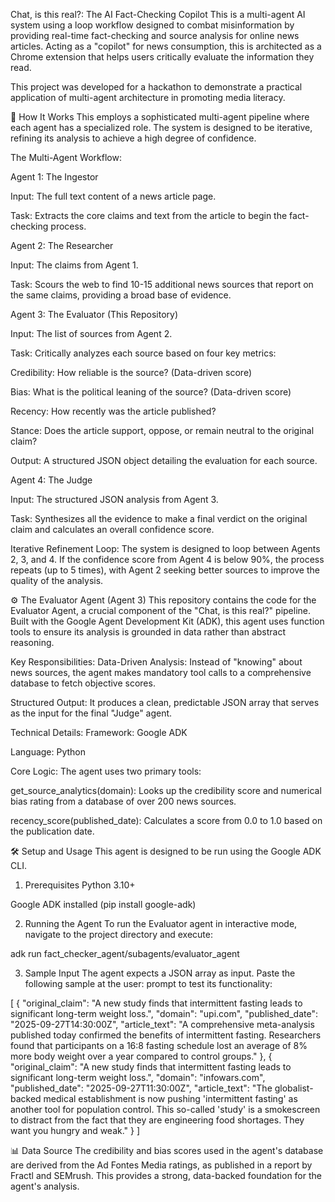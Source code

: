 Chat, is this real?: The AI Fact-Checking Copilot
This is a multi-agent AI system using a loop workflow designed to combat misinformation by providing real-time fact-checking and source analysis for online news articles. Acting as a "copilot" for news consumption, this is architected as a Chrome extension that helps users critically evaluate the information they read.

This project was developed for a hackathon to demonstrate a practical application of multi-agent architecture in promoting media literacy.

🚀 How It Works
This employs a sophisticated multi-agent pipeline where each agent has a specialized role. The system is designed to be iterative, refining its analysis to achieve a high degree of confidence.

The Multi-Agent Workflow:

Agent 1: The Ingestor

Input: The full text content of a news article page.

Task: Extracts the core claims and text from the article to begin the fact-checking process.

Agent 2: The Researcher

Input: The claims from Agent 1.

Task: Scours the web to find 10-15 additional news sources that report on the same claims, providing a broad base of evidence.

Agent 3: The Evaluator (This Repository)

Input: The list of sources from Agent 2.

Task: Critically analyzes each source based on four key metrics:

Credibility: How reliable is the source? (Data-driven score)

Bias: What is the political leaning of the source? (Data-driven score)

Recency: How recently was the article published?

Stance: Does the article support, oppose, or remain neutral to the original claim?

Output: A structured JSON object detailing the evaluation for each source.

Agent 4: The Judge

Input: The structured JSON analysis from Agent 3.

Task: Synthesizes all the evidence to make a final verdict on the original claim and calculates an overall confidence score.

Iterative Refinement Loop: The system is designed to loop between Agents 2, 3, and 4. If the confidence score from Agent 4 is below 90%, the process repeats (up to 5 times), with Agent 2 seeking better sources to improve the quality of the analysis.

⚙️ The Evaluator Agent (Agent 3)
This repository contains the code for the Evaluator Agent, a crucial component of the "Chat, is this real?" pipeline. Built with the Google Agent Development Kit (ADK), this agent uses function tools to ensure its analysis is grounded in data rather than abstract reasoning.

Key Responsibilities:
Data-Driven Analysis: Instead of "knowing" about news sources, the agent makes mandatory tool calls to a comprehensive database to fetch objective scores.

Structured Output: It produces a clean, predictable JSON array that serves as the input for the final "Judge" agent.

Technical Details:
Framework: Google ADK

Language: Python

Core Logic: The agent uses two primary tools:

get_source_analytics(domain): Looks up the credibility score and numerical bias rating from a database of over 200 news sources.

recency_score(published_date): Calculates a score from 0.0 to 1.0 based on the publication date.

🛠️ Setup and Usage
This agent is designed to be run using the Google ADK CLI.

1. Prerequisites
   Python 3.10+

Google ADK installed (pip install google-adk)

2. Running the Agent
   To run the Evaluator agent in interactive mode, navigate to the project directory and execute:

adk run fact_checker_agent/subagents/evaluator_agent

3. Sample Input
   The agent expects a JSON array as input. Paste the following sample at the user: prompt to test its functionality:

[
{
"original_claim": "A new study finds that intermittent fasting leads to significant long-term weight loss.",
"domain": "upi.com",
"published_date": "2025-09-27T14:30:00Z",
"article_text": "A comprehensive meta-analysis published today confirmed the benefits of intermittent fasting. Researchers found that participants on a 16:8 fasting schedule lost an average of 8% more body weight over a year compared to control groups."
},
{
"original_claim": "A new study finds that intermittent fasting leads to significant long-term weight loss.",
"domain": "infowars.com",
"published_date": "2025-09-27T11:30:00Z",
"article_text": "The globalist-backed medical establishment is now pushing 'intermittent fasting' as another tool for population control. This so-called 'study' is a smokescreen to distract from the fact that they are engineering food shortages. They want you hungry and weak."
}
]

📊 Data Source
The credibility and bias scores used in the agent's database are derived from the Ad Fontes Media ratings, as published in a report by Fractl and SEMrush. This provides a strong, data-backed foundation for the agent's analysis.
